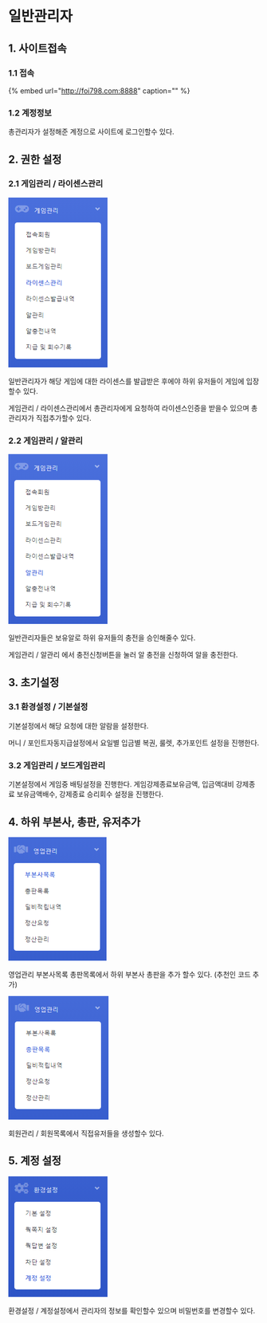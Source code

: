 # 일반관리자

## 1. 사이트접속

### 1.1 접속

{% embed url="http://foi798.com:8888" caption="" %}

### 1.2 계정정보

총관리자가 설정해준 계정으로 사이트에 로그인할수 있다.

## 2. 권한 설정

### 2.1 게임관리 / 라이센스관리

![](.gitbook/assets/image%20%2813%29.png)

일반관리자가 해당 게임에 대한 라이센스를 발급받은 후에야 하위 유저들이 게임에 입장할수 있다.

게임관리 / 라이센스관리에서 총관리자에게 요청하여 라이센스인증을 받을수 있으며 총관리자가 직접추가할수 있다.

### 2.2 게임관리 / 알관리

![](.gitbook/assets/image%20%285%29.png)

일반관리자들은 보유알로 하위 유저들의 충전을 승인해줄수 있다.

게임관리 / 알관리 에서 충전신청버튼을 눌러 알 충전을 신청하여 알을 충전한다.

## 3. 초기설정

### 3.1 환경설정 / 기본설정

기본설정에서 해당 요청에 대한 알람을 설정한다.

머니 / 포인트자동지급설정에서 요일별 입금별 복권, 룰렛, 추가포인트 설정을 진행한다.

### 3.2 게임관리 / 보드게임관리

기본설정에서 게임중 배팅설정을 진행한다. 게임강제종료보유금액, 입금액대비 강제종료 보유금액배수, 강제종료 승리회수 설정을 진행한다.

## 4. 하위 부본사, 총판, 유저추가

![](.gitbook/assets/image%20%2811%29.png)

영업관리 부본사목록 총판목록에서 하위 부본사 총판을 추가 할수 있다. \(추천인 코드 추가\)

![](.gitbook/assets/image%20%2812%29.png)

회원관리 / 회원목록에서 직접유저들을 생성할수 있다.

## 5. 계정 설정

![](.gitbook/assets/image%20%288%29.png)

환경설정 / 계정설정에서 관리자의 정보를 확인할수 있으며 비밀번호를 변경할수 있다.

